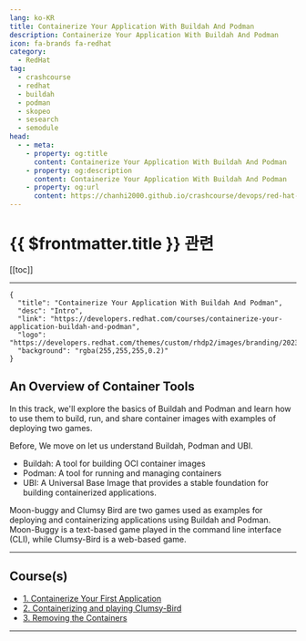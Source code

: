 ```yaml
---
lang: ko-KR
title: Containerize Your Application With Buildah And Podman
description: Containerize Your Application With Buildah And Podman
icon: fa-brands fa-redhat
category:
  - RedHat
tag: 
  - crashcourse
  - redhat
  - buildah
  - podman
  - skopeo
  - sesearch
  - semodule
head:
  - - meta:
    - property: og:title
      content: Containerize Your Application With Buildah And Podman
    - property: og:description
      content: Containerize Your Application With Buildah And Podman
    - property: og:url
      content: https://chanhi2000.github.io/crashcourse/devops/red-hat-containerize-your-application-w-buildah-and-podman/
---
```


# {{ $frontmatter.title }} 관련

[[toc]]

---

```component VPCard
{
  "title": "Containerize Your Application With Buildah And Podman",
  "desc": "Intro",
  "link": "https://developers.redhat.com/courses/containerize-your-application-buildah-and-podman",
  "logo": "https://developers.redhat.com/themes/custom/rhdp2/images/branding/2023_RHDLogo_black_text.svg",
  "background": "rgba(255,255,255,0.2)"
}
```

## An Overview of Container Tools

In this track, we'll explore the basics of Buildah and Podman and learn how to use them to build, run, and share container images with examples of deploying two games.

Before, We move on let us understand Buildah, Podman and UBI.

- Buildah: A tool for building OCI container images
- Podman: A tool for running and managing containers
- UBI: A Universal Base Image that provides a stable foundation for building containerized applications.

Moon-buggy and Clumsy Bird are two games used as examples for deploying and containerizing applications using Buildah and Podman. Moon-Buggy is a text-based game played in the command line interface (CLI), while Clumsy-Bird is a web-based game.

---

## Course(s)

- [1. Containerize Your First Application][01]
- [2. Containerizing and playing Clumsy-Bird][02]
- [3. Removing the Containers][03]

---


[01]: 01.md
[02]: 02.md
[03]: 03.md
